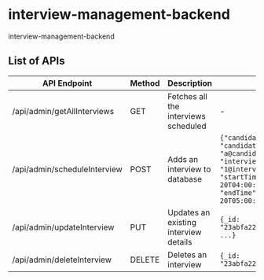 # interview-management-backend
interview-management-backend


## List of APIs
| API Endpoint | Method | Description | Body |
| ------------ | ------ | ----------- | ---- |
| /api/admin/getAllInterviews | GET | Fetches all the interviews scheduled | - |
| /api/admin/scheduleInterview | POST | Adds an interview to database | `{"candidateName": "abc", "candidateEmail": "a@candidate.com", "interviewerEmail": "1@interviewer.com", "startTime": "2014-11-20T04:00:00.000Z", "endTime": "2014-11-20T05:00:00.000Z"}` |
| /api/admin/updateInterview | PUT | Updates an existing interview details | `{_id: "23abfa22dd0aa8789544126e", ...}` |
| /api/admin/deleteInterview | DELETE | Deletes an interview | `{_id: "23abfa22dd0aa8789544126e"}` |
